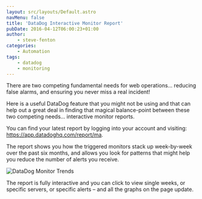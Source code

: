 ```yaml
---
layout: src/layouts/Default.astro
navMenu: false
title: 'DataDog Interactive Monitor Report'
pubDate: 2016-04-12T06:00:23+01:00
author:
    - steve-fenton
categories:
    - Automation
tags:
    - datadog
    - monitoring
---
```


There are two competing fundamental needs for web operations… reducing false alarms, and ensuring you never miss a real incident!

Here is a useful DataDog feature that you might not be using and that can help out a great deal in finding that magical balance-point between these two competing needs… interactive monitor reports.

You can find your latest report by logging into your account and visiting: <https://app.datadoghq.com/report/ma>.

The report shows you how the triggered monitors stack up week-by-week over the past six months, and allows you look for patterns that might help you reduce the number of alerts you receive.

![DataDog Monitor Trends](/img/2016/04/datadog-monitor-tends.png)

The report is fully interactive and you can click to view single weeks, or specific servers, or specific alerts – and all the graphs on the page update.